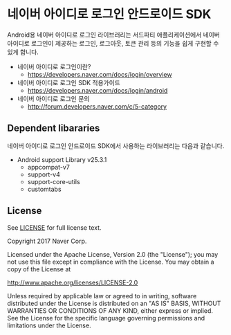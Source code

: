 # 네이버 아이디로 로그인 안드로이드 SDK

Android용 네이버 아이디로 로그인 라이브러리는 서드파티 애플리케이션에서 네이버 아이디로 로그인이 제공하는
로그인, 로그아웃, 토큰 관리 등의 기능을 쉽게 구현할 수 있게 합니다.

* 네이버 아이디로 로그인이란?
  * https://developers.naver.com/docs/login/overview
* 네이버 아이디로 로그인 SDK 적용가이드
  * https://developers.naver.com/docs/login/android
* 네이버 아이디로 로그인 문의
  * http://forum.developers.naver.com/c/5-category

## Dependent libararies

네이버 아이디로 로그인 안드로이드 SDK에서 사용하는 라이브러리는 다음과 같습니다.

* Android support Library v25.3.1
  * appcompat-v7
  * support-v4
  * support-core-utils
  * customtabs

## License

See [LICENSE](https://github.com/naver/naveridlogin-sdk-android/blob/master/LICENSE) for full license text.

Copyright 2017 Naver Corp.

Licensed under the Apache License, Version 2.0 (the "License");
you may not use this file except in compliance with the License.
You may obtain a copy of the License at

http://www.apache.org/licenses/LICENSE-2.0

Unless required by applicable law or agreed to in writing, software
distributed under the License is distributed on an "AS IS" BASIS,
WITHOUT WARRANTIES OR CONDITIONS OF ANY KIND, either express or implied.
See the License for the specific language governing permissions and
limitations under the License.
